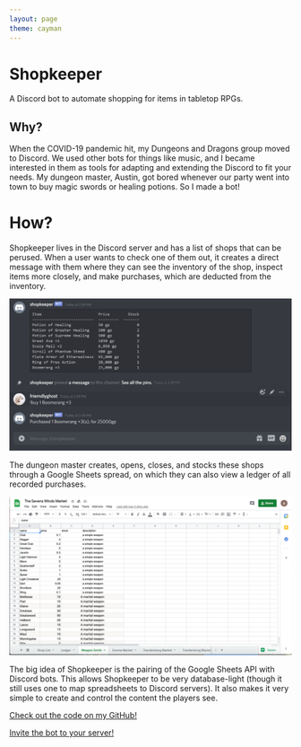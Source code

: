 ```yaml
---
layout: page
theme: cayman
---
```

# Shopkeeper
A Discord bot to automate shopping for items in tabletop RPGs.
## Why?
When the COVID-19 pandemic hit, my Dungeons and Dragons group moved to Discord. We used other bots for things like music, and I became interested in them as tools for adapting and extending the Discord to fit your needs. My dungeon master, Austin, got bored whenever our party went into town to buy magic swords or healing potions. So I made a bot!
# How?
Shopkeeper lives in the Discord server and has a list of shops that can be perused. When a user wants to check one of them out, it creates a direct message with them where they can see the inventory of the shop, inspect items more closely, and make purchases, which are deducted from the inventory.

![image](/assets/shopkeeper_example.png)

The dungeon master creates, opens, closes, and stocks these shops through a Google Sheets spread, on which they can also view a ledger of all recorded purchases.

![image](/assets/shop_sheet.png)

The big idea of Shopkeeper is the pairing of the Google Sheets API with Discord bots. This allows Shopkeeper to be very database-light (though it still uses one to map spreadsheets to Discord servers). It also makes it very simple to create and control the content the players see.

[Check out the code on my GitHub!](https://github.com/noah-green/shopkeeper)

[Invite the bot to your server!](https://discord.com/api/oauth2/authorize?client_id=744694618544799845&permissions=76880&scope=bot)


